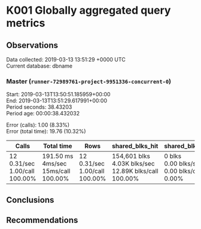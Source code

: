 # K001 Globally aggregated query metrics

## Observations ##
Data collected: 2019-03-13 13:51:29 +0000 UTC  
Current database: dbname  



### Master (`runner-72989761-project-9951336-concurrent-0`) ###
Start: 2019-03-13T13:50:51.185959+00:00  
End: 2019-03-13T13:51:29.617991+00:00  
Period seconds: 38.43203  
Period age: 00:00:38.432032  

Error (calls): 1.00 (8.33%)  
Error (total time): 19.76 (10.32%)

Calls | Total&nbsp;time | Rows | shared_blks_hit | shared_blks_read | shared_blks_dirtied | shared_blks_written | blk_read_time | blk_write_time | kcache_reads | kcache_writes | kcache_user_time_ms | kcache_system_time 
-------|------------|------|-----------------|------------------|---------------------|---------------------|---------------|----------------|--------------|---------------|---------------------|--------------------
12<br/>0.31/sec<br/>1.00/call<br/>100.00% |191.50&nbsp;ms<br/>4ms/sec<br/>15ms/call<br/>100.00% |12<br/>0.31/sec<br/>1.00/call<br/>100.00% |154,601&nbsp;blks<br/>4.03K&nbsp;blks/sec<br/>12.89K&nbsp;blks/call<br/>100.00% |0&nbsp;blks<br/>0.00&nbsp;blks/sec<br/>0.00&nbsp;blks/call<br/>0.00% |0&nbsp;blks<br/>0.00&nbsp;blks/sec<br/>0.00&nbsp;blks/call<br/>0.00% |0&nbsp;blks<br/>0.00&nbsp;blks/sec<br/>0.00&nbsp;blks/call<br/>0.00% |0.00&nbsp;ms<br/>0s/sec<br/>0s/call<br/>0.00% |0.00&nbsp;ms<br/>0s/sec<br/>0s/call<br/>0.00% |0.00&nbsp;bytes<br/>0.00&nbsp;bytes/sec<br/>0.00&nbsp;bytes/call<br/>0.00% |0.00&nbsp;bytes<br/>0.00&nbsp;bytes/sec<br/>0.00&nbsp;bytes/call<br/>0.00% |0.00&nbsp;ms<br/>0s/sec<br/>0s/call<br/>0.00% |0.00&nbsp;ms<br/>0s/sec<br/>0s/call<br/>0.00%





## Conclusions ##


## Recommendations ##

